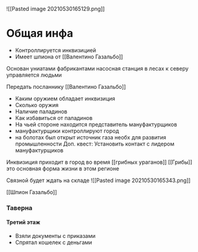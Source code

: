 ![[Pasted image 20210530165129.png]]
# Общая инфа
- Контроллируется инквизицией
- Имеет шпиона от [[Валентино Газальбо]]

Основан униатами фабрикантами
насосная станция в лесах к северу
управляется людьми

Передать посланнику [[Валентино Газальбо]]
- Каким оружием обладает инквизиция
- Сколько оружия
- Наличие паладинов
- Как избавиться от паладинов
- На чьей стороне находится представитель мануфактурщиков
- мануфактурщики контроллируют город
- на болотах был открыт источник газа необх для развития промышленности
Доп. квест: Установить контакт с лидером мануфактурщиков

Инквизиция приходит в город во время [[грибных ураганов]]
[[Грибы]] это основная форма жизни в этом регионе


Связной будет ждать на складе
![[Pasted image 20210530165343.png]]

[[Шпион Газальбо]]

### Таверна
#### Третий этаж
- Взяли документы с приказами
- Спрятал кошелек с деньгами